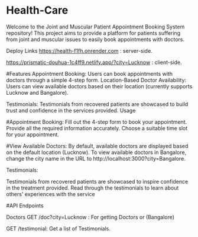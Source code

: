 # Health-Care

Welcome to the Joint and Muscular Patient Appointment Booking System repository! This project aims to provide a platform for patients suffering from joint and muscular issues to easily book appointments with doctors.

Deploy Links
https://health-f1fh.onrender.com : server-side.

https://prismatic-douhua-1c4ff9.netlify.app/?city=Lucknow : client-side.

#Features
Appointment Booking: Users can book appointments with doctors through a simple 4-step form.
Location-Based Doctor Availability: Users can view available doctors based on their location (currently supports Lucknow and Bangalore).

Testimonials: Testimonials from recovered patients are showcased to build trust and confidence in the services provided.
Usage

#Appointment Booking:
Fill out the 4-step form to book your appointment.
Provide all the required information accurately.
Choose a suitable time slot for your appointment.

#View Available Doctors:
By default, available doctors are displayed based on the default location (Lucknow).
To view available doctors in Bangalore, change the city name in the URL to http://localhost:3000?city=Bangalore.

Testimonials:

Testimonials from recovered patients are showcased to inspire confidence in the treatment provided.
Read through the testimonials to learn about others' experiences with the service

#API Endpoints

Doctors GET /doc?city=Lucknow : For getting Doctors or (Bangalore)

GET /testimonial: Get a list of Testimonials.
